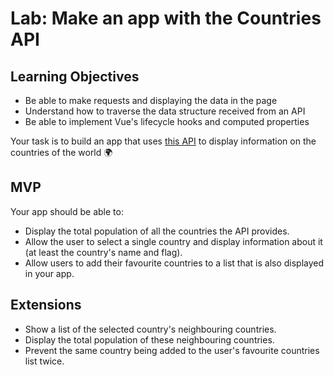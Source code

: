 # Lab: Make an app with the Countries API

## Learning Objectives
- Be able to make requests and displaying the data in the page
- Understand how to traverse the data structure received from an API
- Be able to implement Vue's lifecycle hooks and computed properties

Your task is to build an app that uses [this API](https://restcountries.eu/rest/v2/all) to display information on the countries of the world :earth_africa:

## MVP

Your app should be able to:
- Display the total population of all the countries the API provides.
- Allow the user to select a single country and display information about it (at least the country's name and flag).
- Allow users to add their favourite countries to a list that is also displayed in your app.

## Extensions

- Show a list of the selected country's neighbouring countries.
- Display the total population of these neighbouring countries.
- Prevent the same country being added to the user's favourite countries list twice.
